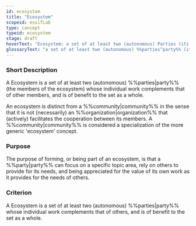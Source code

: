 ```yaml
---
id: ecosystem
title: "Ecosystem"
scopeid: essifLab
type: concept
typeid: ecosystem
stage: draft
hoverText: "Ecosystem: a set of at least two (autonomous) Parties (its 'members') whose individual work complements that of other members, and is of benefit to the set as a whole."
glossaryText: "a set of at least two (autonomous) %%parties^party%% (its 'members') whose individual work complements that of other members, and is of benefit to the set as a whole."
---
```


### Short Description
A Ecosystem is a set of at least two (autonomous) %%parties|party%% (the members of the ecosystem) whose individual work complements that of other members, and is of benefit to the set as a whole.

An ecosystem is distinct from a %%community|community%% in the sense that it is not (necessarily) an %%organization|organization%% that (actively) facilitates the cooperation between its members. A %%community|community%% is considered a specialization of the more generic 'ecosystem' concept.

### Purpose
The purpose of forming, or being part of an ecosystem, is that a %%party|party%% can focus on a specific topic area, rely on others to provide for its needs, and being appreciated for the value of its own work as it provides for the needs of others.

### Criterion
A Ecosystem is a set of at least two (autonomous) %%parties|party%% whose individual work complements that of others, and is of benefit to the set as a whole.
